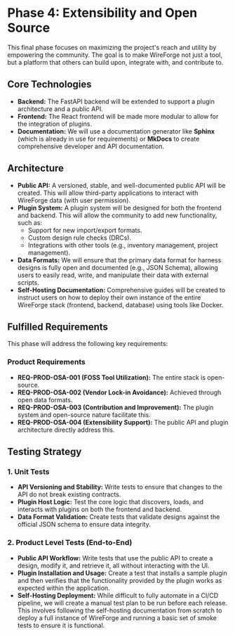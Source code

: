 # Phase 4: Extensibility and Open Source

This final phase focuses on maximizing the project's reach and utility by empowering the community. The goal is to make WireForge not just a tool, but a platform that others can build upon, integrate with, and contribute to.

## Core Technologies

- **Backend:** The FastAPI backend will be extended to support a plugin architecture and a public API.
- **Frontend:** The React frontend will be made more modular to allow for the integration of plugins.
- **Documentation:** We will use a documentation generator like **Sphinx** (which is already in use for requirements) or **MkDocs** to create comprehensive developer and API documentation.

## Architecture

- **Public API:** A versioned, stable, and well-documented public API will be created. This will allow third-party applications to interact with WireForge data (with user permission).
- **Plugin System:** A plugin system will be designed for both the frontend and backend. This will allow the community to add new functionality, such as:
    - Support for new import/export formats.
    - Custom design rule checks (DRCs).
    - Integrations with other tools (e.g., inventory management, project management).
- **Data Formats:** We will ensure that the primary data format for harness designs is fully open and documented (e.g., JSON Schema), allowing users to easily read, write, and manipulate their data with external scripts.
- **Self-Hosting Documentation:** Comprehensive guides will be created to instruct users on how to deploy their own instance of the entire WireForge stack (frontend, backend, database) using tools like Docker.

## Fulfilled Requirements

This phase will address the following key requirements:

### Product Requirements
- **REQ-PROD-OSA-001 (FOSS Tool Utilization):** The entire stack is open-source.
- **REQ-PROD-OSA-002 (Vendor Lock-in Avoidance):** Achieved through open data formats.
- **REQ-PROD-OSA-003 (Contribution and Improvement):** The plugin system and open-source nature facilitate this.
- **REQ-PROD-OSA-004 (Extensibility Support):** The public API and plugin architecture directly address this.

## Testing Strategy

### 1. Unit Tests
- **API Versioning and Stability:** Write tests to ensure that changes to the API do not break existing contracts.
- **Plugin Host Logic:** Test the core logic that discovers, loads, and interacts with plugins on both the frontend and backend.
- **Data Format Validation:** Create tests that validate designs against the official JSON schema to ensure data integrity.

### 2. Product Level Tests (End-to-End)
- **Public API Workflow:** Write tests that use the public API to create a design, modify it, and retrieve it, all without interacting with the UI.
- **Plugin Installation and Usage:** Create a test that installs a sample plugin and then verifies that the functionality provided by the plugin works as expected within the application.
- **Self-Hosting Deployment:** While difficult to fully automate in a CI/CD pipeline, we will create a manual test plan to be run before each release. This involves following the self-hosting documentation from scratch to deploy a full instance of WireForge and running a basic set of smoke tests to ensure it is functional.
